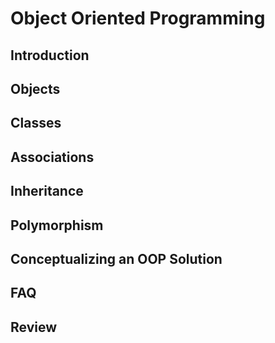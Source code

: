 <link rel="stylesheet" href="{{baseUrl}}/css/textbook.css">

<div class="website-content">

# Object Oriented Programming

## Introduction
<panel header="================================================================"
    type="seamless" alt="introduction">
  <include src="introduction/embed.md" />
</panel>

## Objects
<panel header="================================================================"
    type="seamless" alt="objects">
  <include src="objects/index.md#main" />
</panel>

## Classes
<panel header="================================================================"
    type="seamless" alt="classes">
  <include src="classes/index.md#main" />
</panel>

## Associations
<panel header="================================================================"
    type="seamless" alt="associations">
  <include src="associations/index.md#main" />
</panel>

## Inheritance
<panel header="================================================================"
    type="seamless" alt="inheritance">
  <include src="inheritance/index.md#main" />
</panel>

## Polymorphism
<panel header="================================================================"
    type="seamless" alt="polymorphism">
  <include src="polymorphism/index.md#main" />
</panel>

## Conceptualizing an OOP Solution
<panel header="================================================================"
    type="seamless" alt="conceptualizing oop solution">
  <include src="conceptualizingSolution/index.md#main" />
</panel>

## FAQ
<panel header="================================================================"
    type="seamless" alt="faq">
  <include src="faq/embed.md" />
</panel>

## Review
<panel header="================================================================"
    type="seamless" alt="review">
  <include src="review/embed.md" />
</panel>

</div>
